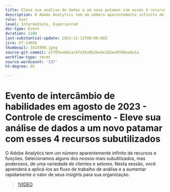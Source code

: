 ```yaml
---
title: Eleve sua análise de dados a um novo patamar com esses 4 recursos subutilizados
description: O Adobe Analytics tem um número aparentemente infinito de recursos e funções. Selecionamos alguns dos nossos mais subutilizados, mas poderosos, de uma variedade de clientes e setores. Nesta sessão, você aprenderá a aplicá-los ao fluxo de trabalho de análise e a aumentar rapidamente o valor de seus insights para sua organização.
role: User
level: Intermediate, Experienced
doc-type: Event
duration: 2100
last-substantial-update: 2023-12-11T00:00:00Z
jira: KT-14656
thumbnail: 3425990.jpeg
source-git-commit: a7785ee8dcac6fd30a9526e4e202ee0780ea0e1a
workflow-type: tm+mt
source-wordcount: '137'
ht-degree: 0%

---
```



# Evento de intercâmbio de habilidades em agosto de 2023 - Controle de crescimento - Eleve sua análise de dados a um novo patamar com esses 4 recursos subutilizados

O Adobe Analytics tem um número aparentemente infinito de recursos e funções. Selecionamos alguns dos nossos mais subutilizados, mas poderosos, de uma variedade de clientes e setores. Nesta sessão, você aprenderá a aplicá-los ao fluxo de trabalho de análise e a aumentar rapidamente o valor de seus insights para sua organização.

>[!VIDEO](https://video.tv.adobe.com/v/3425990/?learn=on)
